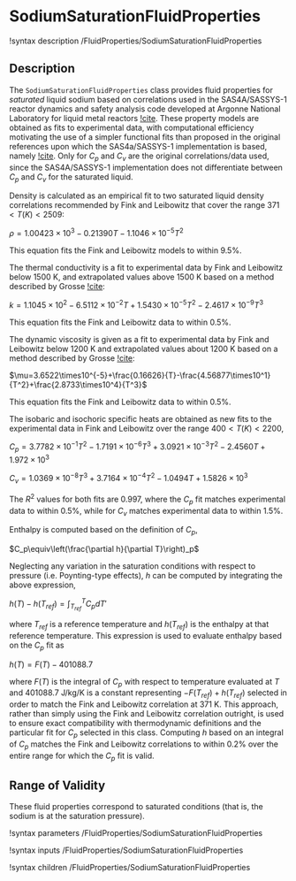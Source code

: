 # SodiumSaturationFluidProperties

!syntax description /FluidProperties/SodiumSaturationFluidProperties

## Description

The `SodiumSaturationFluidProperties` class provides fluid properties for _saturated_ liquid
sodium based on correlations used in the SAS4A/SASSYS-1 reactor dynamics
and safety analysis code developed at Argonne National Laboratory for
liquid metal reactors [!cite](sas). These property models are obtained as
fits to experimental data, with computational efficiency
motivating the use of a simpler functional fits than proposed in the original
references upon which the SAS4a/SASSYS-1 implementation is based,
namely [!cite](fink). Only for $C_p$ and $C_v$ are the original correlations/data
used, since the SAS4A/SASSYS-1 implementation does not differentiate between
$C_p$ and $C_v$ for the saturated liquid.

Density is calculated as an empirical fit to two saturated liquid
density correlations recommended by Fink and Leibowitz that
cover the range $371 < T (K) < 2509$:

$\rho=1.00423\times10^3-0.21390T-1.1046\times10^{-5}T^2$

This equation fits the Fink and Leibowitz models to within 9.5%.

The thermal conductivity is a fit to experimental data by Fink and Leibowitz
below 1500 K, and extrapolated values above 1500 K based on
a method described by Grosse [!cite](sas):

$k=1.1045\times10^2-6.5112\times10^{-2}T+1.5430\times10^{-5}T^2-2.4617\times10^{-9}T^3$

This equation fits the Fink and Leibowitz data to within 0.5%.

The dynamic viscosity is given as a fit to experimental data by Fink and
Leibowitz below 1200 K and extrapolated values about 1200 K based on
a method described by Grosse [!cite](sas):

$\mu=3.6522\times10^{-5}+\frac{0.16626}{T}-\frac{4.56877\times10^1}{T^2}+\frac{2.8733\times10^4}{T^3}$

This equation fits the Fink and Leibowitz data to within 0.5%.

The isobaric and isochoric specific heats are obtained as new fits to the
experimental data in Fink and Leibowitz over the range $400 < T (K) < 2200$,

$C_p=3.7782\times10^{-1}T^2-1.7191\times10^{-6}T^3+3.0921\times10^{-3}T^2-2.4560T+1.972\times10^3$

$C_v=1.0369\times10^{-8}T^3+3.7164\times10^{-4}T^2-1.0494T+1.5826\times10^3$

The $R^2$ values for both fits are 0.997, where the $C_p$ fit matches experimental
data to within 0.5%, while for $C_v$ matches experimental data to within 1.5%.

Enthalpy is computed based on the definition of $C_p$,

$C_p\equiv\left(\frac{\partial h}{\partial T}\right)_p$

Neglecting any variation in the saturation conditions with respect to pressure
(i.e. Poynting-type effects), $h$ can be computed by integrating the above
expression,

$h(T)-h(T_{ref})=\int_{T_{ref}}^TC_pdT'$

where $T_{ref}$ is a reference temperature and $h(T_{ref})$ is the enthalpy
at that reference temperature. This expression is used to evaluate enthalpy
based on the $C_p$ fit as

$h(T)=F(T)-401088.7$

where $F(T)$ is the integral of $C_p$ with respect to temperature evaluated
at $T$ and $401088.7$ J/kg/K is a constant representing $-F(T_{ref})+h(T_{ref})$
selected in order to match the Fink and Leibowitz correlation at 371 K.
This approach, rather than simply using the Fink and Leibowitz correlation outright,
is used to ensure exact compatibility with thermodynamic definitions and the particular
fit for $C_p$ selected in this class.
Computing $h$ based on an integral of $C_p$ matches the Fink
and Leibowitz correlations to within 0.2% over the entire range for which
the $C_p$ fit is valid.

## Range of Validity

These fluid properties correspond to saturated conditions (that is, the sodium is at the
saturation pressure).

!syntax parameters /FluidProperties/SodiumSaturationFluidProperties

!syntax inputs /FluidProperties/SodiumSaturationFluidProperties

!syntax children /FluidProperties/SodiumSaturationFluidProperties
